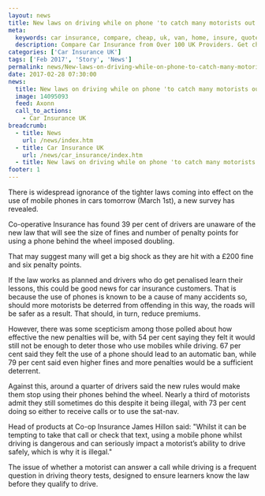 ```yaml
---
layout: news
title: New laws on driving while on phone 'to catch many motorists out' - Quotezone.co.uk
meta:
  keywords: car insurance, compare, cheap, uk, van, home, insure, quotes, online, comparison, bike, loans, life
  description: Compare Car Insurance from Over 100 UK Providers. Get cheap quotes online now using our fast, free, secure comparison site
categories: ['Car Insurance UK']
tags: ['Feb 2017', 'Story', 'News']
permalink: news/New-laws-on-driving-while-on-phone-to-catch-many-motorists-out-.htm
date: 2017-02-28 07:30:00
news:
  title: New laws on driving while on phone 'to catch many motorists out'
  image: 14095093
  feed: Axonn
  call_to_actions:
    - Car Insurance UK
breadcrumb:
  - title: News
    url: /news/index.htm
  - title: Car Insurance UK
    url: /news/car_insurance/index.htm
  - title: New laws on driving while on phone 'to catch many motorists out'
footer: 1
---
```


There is widespread ignorance of the tighter laws coming into effect on the use of mobile phones in cars tomorrow (March 1st), a new survey has revealed.

Co-operative Insurance has found 39 per cent of drivers are unaware of the new law that will see the size of fines and number of penalty points for using a phone behind the wheel imposed doubling.

That may suggest many will get a big shock as they are hit with a &pound;200 fine and six penalty points.

If the law works as planned and drivers who do get penalised learn their lessons, this could be good news for car insurance customers. That is because the use of phones is known to be a cause of many accidents so, should more motorists be deterred from offending in this way, the roads will be safer as a result. That should, in turn, reduce premiums.

However, there was some scepticism among those polled about how effective the new penalties will be, with 54 per cent saying they felt it would still not be enough to deter those who use mobiles while driving. 67 per cent said they felt the use of a phone should lead to an automatic ban, while 79 per cent said even higher fines and more penalties would be a sufficient deterrent.

Against this, around a quarter of drivers said the new rules would make them stop using their phones behind the wheel. Nearly a third of motorists admit they still sometimes do this despite it being illegal, with 73 per cent doing so either to receive calls or to use the sat-nav.&nbsp;

Head of products at Co-op Insurance James Hillon said: &quot;Whilst it can be tempting to take that call or check that text, using a mobile phone whilst driving is dangerous and can seriously impact a motorist&rsquo;s ability to drive safely, which is why it is illegal.&quot;

The issue of whether a motorist can answer a call while driving is a frequent question in driving theory tests, designed to ensure learners know the law before they qualify to drive.
